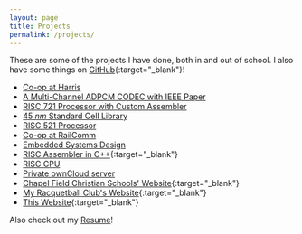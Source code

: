 ```yaml
---
layout: page
title: Projects
permalink: /projects/
---
```


These are some of the projects I have done, both in and out of school.
I also have some things on [GitHub](https://github.com/connorjan){:target="_blank"}!

- [Co-op at Harris](/blog/2016/08/20/harris-co-op/)
- [A Multi-Channel ADPCM CODEC with IEEE Paper](/projects/mcac/)
- [RISC 721 Processor with Custom Assembler](/projects/risc_721/)
- [45 *nm* Standard Cell Library](/projects/cell_layouts/)
- [RISC 521 Processor](/projects/risc_521/)
- [Co-op at RailComm](/blog/2015/09/26/railcomm/)
- [Embedded Systems Design](/blog/2014/12/08/embedded-systems/)
- [RISC Assembler in C++](https://github.com/connorjan/RISC-Assembler#risc-assembler){:target="_blank"}
- [RISC CPU](/projects/risc_cpu/)
- [Private ownCloud server](/blog/2014/09/04/linux-experience/)
- [Chapel Field Christian Schools' Website](http://www.chapelfield.org){:target="_blank"}
- [My Racquetball Club's Website](http://www.rit.edu/sg/rball/index.php){:target="_blank"}
- [This Website](https://github.com/connorjan/connorjan.github.io){:target="_blank"}

Also check out my [Resume](/resume/)!
